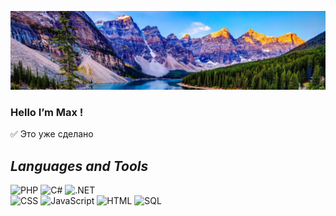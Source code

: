 ![Header](https://github.com/Maksss3000/Maksss3000/blob/main/assets/beautifulView.png "Header")

### Hello    I’m Max !

 
:white_check_mark: Это уже сделано 


## *Languages and Tools*
![PHP](https://img.shields.io/badge/-Php-000000?style=for-the-badge&logo=php&logoColor=0000FF)
![C#](https://img.shields.io/badge/c%23%20-000000?style=for-the-badge&logo=c-sharp&logoColor=9400D3)
![.NET](https://img.shields.io/badge/-Framework-000000?style=for-the-badge&logo=.NET&logoColor=8A2BE2)
<br>
![CSS](https://img.shields.io/badge/-CSS-000000?style=for-the-badge&logo=css3&logoColor=1E90FF)
![JavaScript](https://img.shields.io/badge/-JavaScript-000000?style=for-the-badge&logo=javascript&logoColor=FFFF00	)
![HTML](https://img.shields.io/badge/-HTML5-000000?style=for-the-badge&logo=html5&logoColor=FF8C00)
![SQL](https://img.shields.io/badge/-SQL-000000?style=for-the-badge&logo=MySQL&logoColor=F4A460)
